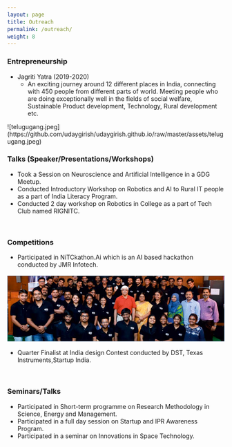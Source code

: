 ```yaml
---
layout: page
title: Outreach
permalink: /outreach/
weight: 8
---
```



### Entrepreneurship <br>
<ul>
<li>Jagriti Yatra (2019-2020) <ul>
    <li> An exciting journey around 12 different places in India, connecting with 450 people from different parts of world. Meeting people who are doing exceptionally well in the fields of social welfare, Sustainable Product development, Technology, Rural development etc. 
    </li> 
    </ul> </li>
</ul>
![telugugang.jpeg](https://github.com/udaygirish/udaygirish.github.io/raw/master/assets/telugugang.jpeg)
<br>


### Talks (Speaker/Presentations/Workshops) <br>
<ul>
<li> Took a Session on Neuroscience and Artificial Intelligence in a GDG Meetup.  </li>
<li> Conducted Introductory Workshop on Robotics and AI to Rural IT people as a part of India
Literacy Program. </li>  
<li> Conducted 2 day workshop on Robotics in College as a part of Tech Club named RIGNITC. </li> 
</ul><br>

### Competitions <br>
 -  Participated in NiTCkathon.Ai which is an AI based hackathon conducted by JMR Infotech.

![](https://github.com/udaygirish/udaygirish.github.io/raw/master/assets/nitkathon.png) </li> 

- Quarter Finalist at India design Contest conducted by DST, Texas Instruments,Startup India.  </li> 
<br>
 

### Seminars/Talks <br>
<ul>
<li> Participated in Short-term programme on Research Methodology in Science, Energy and Management. </li> 
<li> Participated in a full day session on Startup and IPR Awareness Program.  </li>
<li> Participated in a seminar on Innovations in Space Technology. </li> 
</ul> 